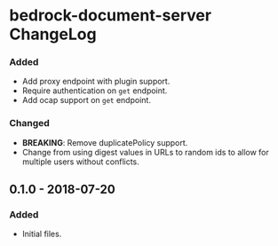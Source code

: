 # bedrock-document-server ChangeLog

### Added
- Add proxy endpoint with plugin support.
- Require authentication on `get` endpoint.
- Add ocap support on `get` endpoint.

### Changed
- **BREAKING**: Remove duplicatePolicy support.
- Change from using digest values in URLs to random ids to allow for multiple
  users without conflicts.

## 0.1.0 - 2018-07-20

### Added
- Initial files.
